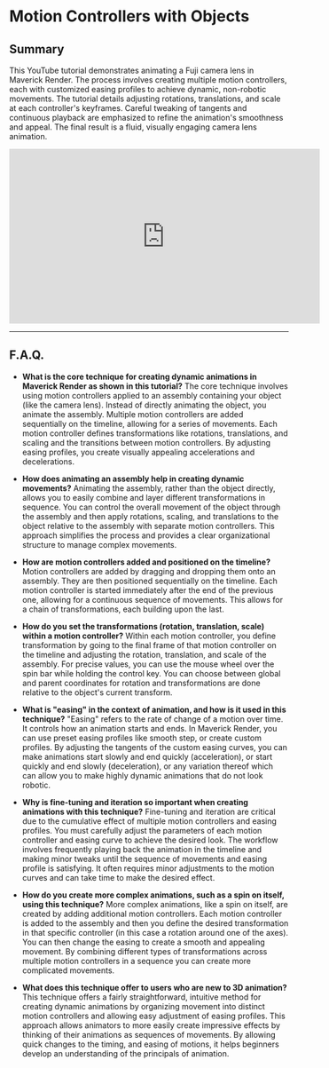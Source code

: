 # Motion Controllers with Objects

## Summary

This YouTube tutorial demonstrates animating a Fuji camera lens in Maverick Render. The process involves creating multiple motion controllers, each with customized easing profiles to achieve dynamic, non-robotic movements. The tutorial details adjusting rotations, translations, and scale at each controller's keyframes. Careful tweaking of tangents and continuous playback are emphasized to refine the animation's smoothness and appeal. The final result is a fluid, visually engaging camera lens animation.

<iframe width="560" height="315" src="https://www.youtube.com/embed/t18K6vfiOHk?si=osfSrcbkcewap5xr" title="YouTube video player" frameborder="0" allow="accelerometer; autoplay; clipboard-write; encrypted-media; gyroscope; picture-in-picture; web-share" referrerpolicy="strict-origin-when-cross-origin" allowfullscreen></iframe>

---

## F.A.Q.

- **What is the core technique for creating dynamic animations in Maverick Render as shown in this tutorial?**
The core technique involves using motion controllers applied to an assembly containing your object (like the camera lens). Instead of directly animating the object, you animate the assembly. Multiple motion controllers are added sequentially on the timeline, allowing for a series of movements. Each motion controller defines transformations like rotations, translations, and scaling and the transitions between motion controllers. By adjusting easing profiles, you create visually appealing accelerations and decelerations.

- **How does animating an assembly help in creating dynamic movements?**
Animating the assembly, rather than the object directly, allows you to easily combine and layer different transformations in sequence. You can control the overall movement of the object through the assembly and then apply rotations, scaling, and translations to the object relative to the assembly with separate motion controllers. This approach simplifies the process and provides a clear organizational structure to manage complex movements.

- **How are motion controllers added and positioned on the timeline?**
Motion controllers are added by dragging and dropping them onto an assembly. They are then positioned sequentially on the timeline. Each motion controller is started immediately after the end of the previous one, allowing for a continuous sequence of movements. This allows for a chain of transformations, each building upon the last.

- **How do you set the transformations (rotation, translation, scale) within a motion controller?**
Within each motion controller, you define transformation by going to the final frame of that motion controller on the timeline and adjusting the rotation, translation, and scale of the assembly. For precise values, you can use the mouse wheel over the spin bar while holding the control key. You can choose between global and parent coordinates for rotation and transformations are done relative to the object's current transform.

- **What is "easing" in the context of animation, and how is it used in this technique?**
"Easing" refers to the rate of change of a motion over time. It controls how an animation starts and ends. In Maverick Render, you can use preset easing profiles like smooth step, or create custom profiles. By adjusting the tangents of the custom easing curves, you can make animations start slowly and end quickly (acceleration), or start quickly and end slowly (deceleration), or any variation thereof which can allow you to make highly dynamic animations that do not look robotic.

- **Why is fine-tuning and iteration so important when creating animations with this technique?**
Fine-tuning and iteration are critical due to the cumulative effect of multiple motion controllers and easing profiles. You must carefully adjust the parameters of each motion controller and easing curve to achieve the desired look. The workflow involves frequently playing back the animation in the timeline and making minor tweaks until the sequence of movements and easing profile is satisfying. It often requires minor adjustments to the motion curves and can take time to make the desired effect.

- **How do you create more complex animations, such as a spin on itself, using this technique?**
More complex animations, like a spin on itself, are created by adding additional motion controllers. Each motion controller is added to the assembly and then you define the desired transformation in that specific controller (in this case a rotation around one of the axes). You can then change the easing to create a smooth and appealing movement. By combining different types of transformations across multiple motion controllers in a sequence you can create more complicated movements.

- **What does this technique offer to users who are new to 3D animation?**
This technique offers a fairly straightforward, intuitive method for creating dynamic animations by organizing movement into distinct motion controllers and allowing easy adjustment of easing profiles. This approach allows animators to more easily create impressive effects by thinking of their animations as sequences of movements. By allowing quick changes to the timing, and easing of motions, it helps beginners develop an understanding of the principals of animation.
